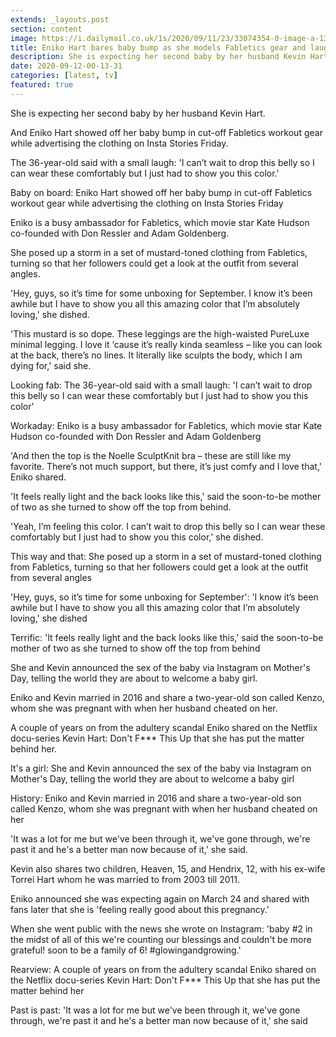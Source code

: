 ```yaml
---
extends: _layouts.post
section: content
image: https://i.dailymail.co.uk/1s/2020/09/11/23/33074354-0-image-a-137_1599863066830.jpg 
title: Eniko Hart bares baby bump as she models Fabletics gear and laughs 
description: She is expecting her second baby by her husband Kevin Hart. And Eniko Hart showed off her baby bump in cut-off Fabletics workout gear while advertising the clothing on Insta Stories. 
date: 2020-09-12-00-13-31 
categories: [latest, tv] 
featured: true 
--- 
```

She is expecting her second baby by her husband Kevin Hart.

And Eniko Hart showed off her baby bump in cut-off Fabletics workout gear while advertising the clothing on Insta Stories Friday.

The 36-year-old said with a small laugh: 'I can’t wait to drop this belly so I can wear these comfortably but I just had to show you this color.'

Baby on board: Eniko Hart showed off her baby bump in cut-off Fabletics workout gear while advertising the clothing on Insta Stories Friday

Eniko is a busy ambassador for Fabletics, which movie star Kate Hudson co-founded with Don Ressler and Adam Goldenberg. 

She posed up a storm in a set of mustard-toned clothing from Fabletics, turning so that her followers could get a look at the outfit from several angles.

'Hey, guys, so it’s time for some unboxing for September. I know it’s been awhile but I have to show you all this amazing color that I’m absolutely loving,' she dished. 

'This mustard is so dope. These leggings are the high-waisted PureLuxe minimal legging. I love it ‘cause it’s really kinda seamless – like you can look at the back, there’s no lines. It literally like sculpts the body, which I am dying for,' said she. 

Looking fab: The 36-year-old said with a small laugh: 'I can’t wait to drop this belly so I can wear these comfortably but I just had to show you this color'

Workaday: Eniko is a busy ambassador for Fabletics, which movie star Kate Hudson co-founded with Don Ressler and Adam Goldenberg

'And then the top is the Noelle SculptKnit bra – these are still like my favorite. There’s not much support, but there, it’s just comfy and I love that,' Eniko shared.

'It feels really light and the back looks like this,' said the soon-to-be mother of two as she turned to show off the top from behind.

'Yeah, I’m feeling this color. I can’t wait to drop this belly so I can wear these comfortably but I just had to show you this color,' she dished.

This way and that: She posed up a storm in a set of mustard-toned clothing from Fabletics, turning so that her followers could get a look at the outfit from several angles

'Hey, guys, so it’s time for some unboxing for September': 'I know it’s been awhile but I have to show you all this amazing color that I’m absolutely loving,' she dished

Terrific: 'It feels really light and the back looks like this,' said the soon-to-be mother of two as she turned to show off the top from behind

She and Kevin announced the sex of the baby via Instagram on Mother's Day, telling the world they are about to welcome a baby girl.

Eniko and Kevin married in 2016 and share a two-year-old son called Kenzo, whom she was pregnant with when her husband cheated on her.

A couple of years on from the adultery scandal Eniko shared on the Netflix docu-series Kevin Hart: Don't F*** This Up that she has put the matter behind her.

It's a girl: She and Kevin announced the sex of the baby via Instagram on Mother's Day, telling the world they are about to welcome a baby girl

History: Eniko and Kevin married in 2016 and share a two-year-old son called Kenzo, whom she was pregnant with when her husband cheated on her

'It was a lot for me but we've been through it, we've gone through, we're past it and he's a better man now because of it,' she said.

Kevin also shares two children, Heaven, 15, and Hendrix, 12, with his ex-wife Torrei Hart whom he was married to from 2003 till 2011.

Eniko announced she was expecting again on March 24 and shared with fans later that she is 'feeling really good about this pregnancy.'

When she went public with the news she wrote on Instagram: 'baby #2 in the midst of all of this we're counting our blessings and couldn't be more grateful! soon to be a family of 6! #glowingandgrowing.'

Rearview: A couple of years on from the adultery scandal Eniko shared on the Netflix docu-series Kevin Hart: Don't F*** This Up that she has put the matter behind her

Past is past: 'It was a lot for me but we've been through it, we've gone through, we're past it and he's a better man now because of it,' she said

